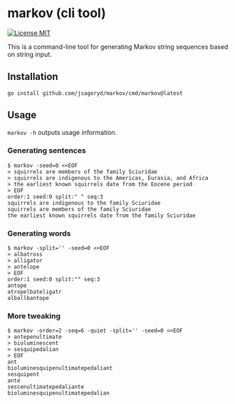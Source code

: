 # markov (cli tool)

[![License MIT](https://img.shields.io/badge/license-MIT-lightgrey.svg?style=flat)](https://github.com/jsageryd/markov/blob/master/LICENSE)

This is a command-line tool for generating Markov string sequences based on
string input.

## Installation
```
go install github.com/jsageryd/markov/cmd/markov@latest
```

## Usage
`markov -h` outputs usage information.

### Generating sentences
```
$ markov -seed=0 <<EOF
> squirrels are members of the family Sciuridae
> squirrels are indigenous to the Americas, Eurasia, and Africa
> the earliest known squirrels date from the Eocene period
> EOF
order:1 seed:0 split:" " seq:3
squirrels are indigenous to the family Sciuridae
squirrels are members of the family Sciuridae
the earliest known squirrels date from the family Sciuridae
```

### Generating words
```
$ markov -split='' -seed=0 <<EOF
> albatross
> alligator
> antelope
> EOF
order:1 seed:0 split:"" seq:3
antope
atropelbateligatr
alballbantope
```

### More tweaking
```
$ markov -order=2 -seq=6 -quiet -split='' -seed=0 <<EOF
> antepenultimate
> bioluminescent
> sesquipedalian
> EOF
ant
bioluminesquipenultimatepedaliant
sesquipent
ante
sescenultimatepedaliante
bioluminesquipenultimatepedalian
```

